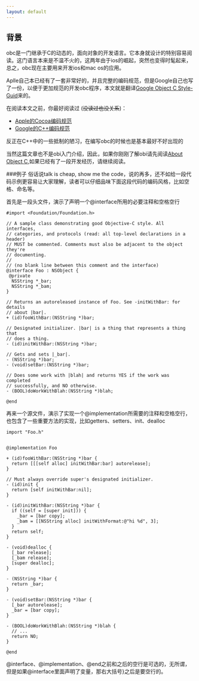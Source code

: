 ```yaml
---
layout: default
---
```


背景
---
obc是一门继承于C的动态的，面向对象的开发语言。它本身就设计的特别容易阅读。这门语言本来是不温不火的，这两年由于ios的崛起，突然也变得时髦起来，总之，obc现在主要用来开发ios和mac os的应用。

Aplle自己本已经有了一套非常好的，并且完整的编码规范，但是Google自己也写了一份，以便于更加规范的开发obc程序，本文就是翻译[Google Object C Style-Guid](http://google-styleguide.googlecode.com/svn/trunk/objcguide.xml)来的。

在阅读本文之前，你最好阅读过 (<del>没读过也没关系</del>)：

* [Apple的Cocoa编码规范](https://developer.apple.com/library/mac/documentation/Cocoa/Conceptual/CodingGuidelines/CodingGuidelines.html)
* [Google的C++编码规范](http://google-styleguide.googlecode.com/svn/trunk/cppguide.xml)

反正在C++中的一些抵制的陋习，在编写obc的时候也是基本最好不好出现的

当然这篇文章也不是obi入门介绍，因此，如果你刚刚了解obi请先阅读[About Object C](https://developer.apple.com/library/mac/documentation/Cocoa/Conceptual/ProgrammingWithObjectiveC/Introduction/Introduction.html),如果已经有了一段开发经历，请继续阅读。

###例子
俗话说talk is cheap, show me the code，说的再多，还不如给一段代码示例更容易让大家理解，读者可以仔细品味下面这段代码的编码风格，比如空格、命名等。

首先是一段头文件，演示了声明一个@interface所用的必要注释和空格空行

    #import <Foundation/Foundation.h>
    
    // A sample class demonstrating good Objective-C style. All interfaces,
    // categories, and protocols (read: all top-level declarations in a header)
    // MUST be commented. Comments must also be adjacent to the object they're
    // documenting.
    //
    // (no blank line between this comment and the interface)
    @interface Foo : NSObject {
     @private
      NSString *_bar;
      NSString *_bam;
    }
    
    // Returns an autoreleased instance of Foo. See -initWithBar: for details
    // about |bar|.
    + (id)fooWithBar:(NSString *)bar;
    
    // Designated initializer. |bar| is a thing that represents a thing that
    // does a thing.
    - (id)initWithBar:(NSString *)bar;
    
    // Gets and sets |_bar|.
    - (NSString *)bar;
    - (void)setBar:(NSString *)bar;
    
    // Does some work with |blah| and returns YES if the work was completed
    // successfully, and NO otherwise.
    - (BOOL)doWorkWithBlah:(NSString *)blah;
    
    @end

再来一个源文件，演示了实现一个@implementation所需要的注释和空格空行，也包含了一些重要方法的实现，比如getters、setters、init、dealloc

    import "Foo.h"
    
    
    @implementation Foo
    
    + (id)fooWithBar:(NSString *)bar {
      return [[[self alloc] initWithBar:bar] autorelease];
    }
    
    // Must always override super's designated initializer.
    - (id)init {
      return [self initWithBar:nil];
    }
    
    - (id)initWithBar:(NSString *)bar {
      if ((self = [super init])) {
        _bar = [bar copy];
        _bam = [[NSString alloc] initWithFormat:@"hi %d", 3];
      }
      return self;
    }
    
    - (void)dealloc {
      [_bar release];
      [_bam release];
      [super dealloc];
    }
    
    - (NSString *)bar {
      return _bar;
    }
    
    - (void)setBar:(NSString *)bar {
      [_bar autorelease];
      _bar = [bar copy];
    }
    
    - (BOOL)doWorkWithBlah:(NSString *)blah {
      // ...
      return NO;
    }
    
    @end

@interface、@implementation、@end之前和之后的空行是可选的，无所谓，但是如果@interface里面声明了变量，那右大括号}之后是要空行的。



